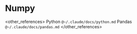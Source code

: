 # Numpy

<preferences>
</preferences>

<other_references>
  Python `@~/.claude/docs/python.md`
  Pandas `@~/.claude/docs/pandas.md`
</other_references>

